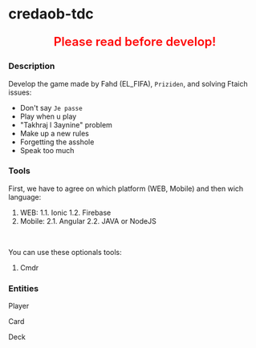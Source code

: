 # credaob-tdc

<p style="font-size: 24px; color: red; text-align: center; font-weight: 600;">Please read before develop!<p>

### Description

Develop the game made by Fahd (EL_FIFA), `Priziden`, and solving Ftaich issues: 
* Don't say `Je passe`
* Play when u play
* "Takhraj l 3aynine" problem
* Make up a new rules
* Forgetting the asshole
* Speak too much

### Tools

First, we have to agree on which platform (WEB, Mobile) and then wich language:

1. WEB: 
1.1. Ionic
1.2. Firebase
2. Mobile: 
2.1. Angular
2.2. JAVA or NodeJS

<br/>

You can use these optionals tools: 
1. Cmdr

### Entities

Player

Card

Deck
